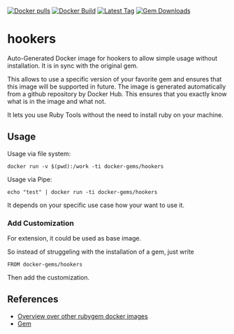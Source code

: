 [![Docker pulls](https://img.shields.io/docker/pulls/rubygem/hookers.svg)](https://hub.docker.com/r/rubygem/hookers/)
[![Docker Build](https://img.shields.io/docker/automated/rubygem/hookers.svg)](https://hub.docker.com/r/rubygem/hookers/)
[![Latest Tag](https://img.shields.io/github/tag/docker-rubygem/hookers.svg)](https://hub.docker.com/r/rubygem/hookers/)
[![Gem Downloads](https://img.shields.io/gem/dt/hookers.svg)](https://rubygems.org/gems/hookers/)
# hookers

Auto-Generated Docker image for hookers to allow simple usage without installation.
It is in sync with the original gem.

This allows to use a specific version of your favorite gem and ensures that this image will be supported in future.
The image is generated automatically from a github repository by Docker Hub.
This ensures that you exactly know what is in the image and what not.

It lets you use Ruby Tools without the need to install ruby on your machine.

## Usage

Usage via file system:

`docker run -v $(pwd):/work -ti docker-gems/hookers`

Usage via Pipe:

`echo "test" | docker run -ti docker-gems/hookers`

It depends on your specific use case how your want to use it.

### Add Customization

For extension, it could be used as base image.

So instead of struggeling with the installation of a gem, just write

`FROM docker-gems/hookers`

Then add the customization.

## References

 - [Overview over other rubygem docker images](https://github.com/thinkbot/docker-rubygem)
 - [Gem](https://rubygems.org/gems/hookers/)
